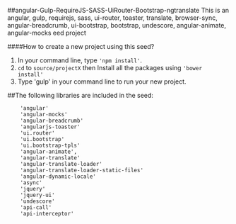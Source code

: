 ##angular-Gulp-RequireJS-SASS-UiRouter-Bootstrap-ngtranslate
This is an angular, gulp, requirejs, sass, ui-router, toaster, translate, browser-sync, angular-breadcrumb, ui-bootstrap, bootstrap, undescore, angular-animate, angular-mocks eed project

####How to create a new project using this seed?
1. In your command line, type `'npm install'`.
2. `cd` to `source/projectX` then  Install all the packages using `'bower install'`
3. Type 'gulp' in your command line to run your new project.

##The following libraries are included in the seed:
```
    'angular'                 
    'angular-mocks'           
    'angular-breadcrumb'       
    'angularjs-toaster'       
    'ui.router'
    'ui.bootstrap'          
    'ui.bootstrap-tpls'        
    'angular-animate',
    'angular-translate'     
    'angular-translate-loader'
    'angular-translate-loader-static-files'
    'angular-dynamic-locale'   
    'async'                   
    'jquery'                  
    'jquery-ui'             
    'undescore'                  
    'api-call'                
    'api-interceptor'         

```
